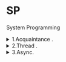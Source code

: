 # SP
 System Programming


<details><summary> 1.Acquaintance .  </summary><p>

---

[Actions with another proccesses](CW/lesson_01/ProcessManipulation "CW\lesson_01\ProcessManipulation")   

---

</p></details>

<details><summary> 2.Thread .  </summary><p>

---

[Basics with Thread(lock,abort,sync, etc.)](CW/lesson_02/ "CW\lesson_02\")   

---

</p></details>


<details><summary> 3.Async.  </summary><p>

- Работа с пулом потоков все время меняется , лучше читать в документации , не стоит привязываться к книгам.
- Вопросы по многопоточности:
    - По архитектуре кода
    - Про поток , пул , лок , мютекс , семафор
- Монитор отличается от лока тем , что в локе внутри есть трай файнали , для завершения процессов ,которые выкинули эксепшн, в мониторе нужно самому оборачивать ,т.к. поток залочит данные
- async await работает про принципу конечного автомата

---

[exp](CW/lesson_03/async_await "CW\lesson_03\async_await")   


[Task.Factory , cancelationToken , invoke example](HW/lesson_03/async_counters "HW\lesson_03\async_counters")   

---

</p></details>

